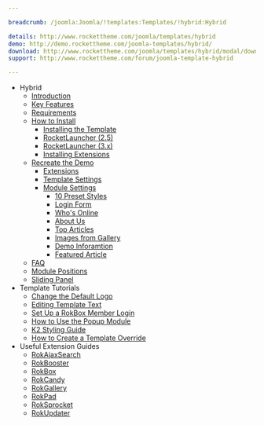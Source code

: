 ```yaml
---

breadcrumb: /joomla:Joomla/!templates:Templates/!hybrid:Hybrid

details: http://www.rockettheme.com/joomla/templates/hybrid
demo: http://demo.rockettheme.com/joomla-templates/hybrid/
download: http://www.rockettheme.com/joomla/templates/hybrid/modal/downloads
support: http://www.rockettheme.com/forum/joomla-template-hybrid

---
```


* Hybrid
    * [Introduction]()
    * [Key Features](INDEX.md#key-features)
    * [Requirements](INDEX.md#requirements)
    * [How to Install](../../platform/templates.md#how-to-install)
        * [Installing the Template](../../platform/templates.md#how-to-install-a-joomla-template)
        * [RocketLauncher (2.5)](../../platform/install_joomla_25.md)
        * [RocketLauncher (3.x)](../../platform/install_joomla_3x.md)
        * [Installing Extensions](../../platform/extensions.md#how-to-install-an-extension)
    * [Recreate the Demo](demo.md)
        * [Extensions](demo.md#recommended-extensions)
        * [Template Settings](demo_override.md)
        * [Module Settings](demo.md#module-settings)
            * [10 Preset Styles](demo_module_1.md)
            * [Login Form](demo_module_2.md)
            * [Who's Online](demo_module_3.md)
            * [About Us](demo_module_4.md)
            * [Top Articles](demo_module_5.md)
            * [Images from Gallery](demo_module_6.md)
            * [Demo Inforamtion](demo_module_7.md)
            * [Featured Article](demo_module_8.md)
    * [FAQ](faq.md)
    * [Module Positions](positions.md)
    * [Sliding Panel](demo_module_1.md#sliding-panel)
* Template Tutorials
    * [Change the Default Logo](../../basic/how_to_edit_the_logo.md)
    * [Editing Template Text](../../basic/how_to_edit_template_text.md)
    * [Set Up a RokBox Member Login](../../basic/how_to_set_up_a_rokbox_member_login.md)
    * [How to Use the Popup Module](../../basic/how_to_use_popup_module.md)
    * [K2 Styling Guide](../../basic/k2_styling_guide.md)
    * [How to Create a Template Override](../../basic/how_to_create_a_template_override.md)
* Useful Extension Guides
    * [RokAjaxSearch](../../extensions/rokajaxsearch/)
    * [RokBooster](../../extensions/rokbooster/)
    * [RokBox](../../extensions/rokbox/)
    * [RokCandy](../../extensions/rokcandy)
    * [RokGallery](../../extensions/rokgallery/)
    * [RokPad](../../extensions/rokpad/)
    * [RokSprocket](../../extensions/roksprocket/)
    * [RokUpdater](../../extensions/rokupdater/)